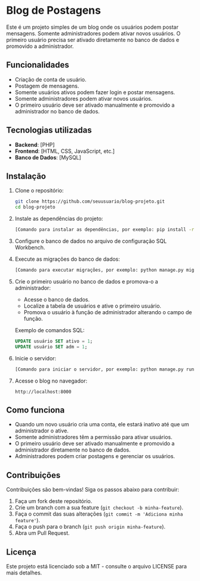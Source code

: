 # Blog de Postagens

Este é um projeto simples de um blog onde os usuários podem postar mensagens. Somente administradores podem ativar novos usuários. O primeiro usuário precisa ser ativado diretamente no banco de dados e promovido a administrador.

## Funcionalidades

- Criação de conta de usuário.
- Postagem de mensagens.
- Somente usuários ativos podem fazer login e postar mensagens.
- Somente administradores podem ativar novos usuários.
- O primeiro usuário deve ser ativado manualmente e promovido a administrador no banco de dados.

## Tecnologias utilizadas

- **Backend**: [PHP]
- **Frontend**: [HTML, CSS, JavaScript, etc.]
- **Banco de Dados**: [MySQL]

## Instalação

1. Clone o repositório:

   ```bash
   git clone https://github.com/seuusuario/blog-projeto.git
   cd blog-projeto
   ```

2. Instale as dependências do projeto:

   ```bash
   [Comando para instalar as dependências, por exemplo: pip install -r requirements.txt]
   ```

3. Configure o banco de dados no arquivo de configuração SQL Workbench.

4. Execute as migrações do banco de dados:

   ```bash
   [Comando para executar migrações, por exemplo: python manage.py migrate]
   ```

5. Crie o primeiro usuário no banco de dados e promova-o a administrador:

   - Acesse o banco de dados.
   - Localize a tabela de usuários e ative o primeiro usuário.
   - Promova o usuário à função de administrador alterando o campo de função.

   Exemplo de comandos SQL:

   ```sql
   UPDATE usuário SET ativo = 1;
   UPDATE usuário SET adm = 1;
   ```

6. Inicie o servidor:

   ```bash
   [Comando para iniciar o servidor, por exemplo: python manage.py runserver]
   ```

7. Acesse o blog no navegador:

   ```
   http://localhost:8000
   ```

## Como funciona

- Quando um novo usuário cria uma conta, ele estará inativo até que um administrador o ative.
- Somente administradores têm a permissão para ativar usuários.
- O primeiro usuário deve ser ativado manualmente e promovido a administrador diretamente no banco de dados.
- Administradores podem criar postagens e gerenciar os usuários.

## Contribuições

Contribuições são bem-vindas! Siga os passos abaixo para contribuir:

1. Faça um fork deste repositório.
2. Crie um branch com a sua feature (`git checkout -b minha-feature`).
3. Faça o commit das suas alterações (`git commit -m 'Adiciona minha feature'`).
4. Faça o push para o branch (`git push origin minha-feature`).
5. Abra um Pull Request.

## Licença

Este projeto está licenciado sob a MIT - consulte o arquivo LICENSE para mais detalhes.
